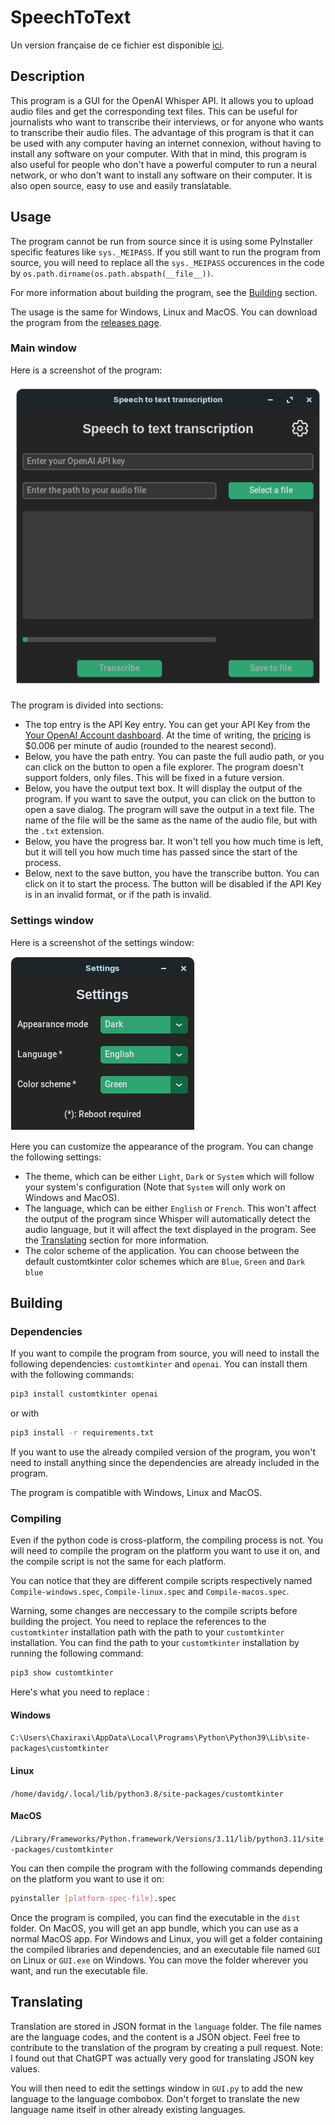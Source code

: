 # SpeechToText

Un version française de ce fichier est disponible [ici](README-FR.md).

## Description

This program is a GUI for the OpenAI Whisper API. It allows you to upload audio files and get the corresponding text files. This can be useful for journalists who want to transcribe their interviews, or for anyone who wants to transcribe their audio files. The advantage of this program is that it can be used with any computer having an internet connexion, without having to install any software on your computer. With that in mind, this program is also useful for people who don't have a powerful computer to run a neural network, or who don't want to install any software on their computer. It is also open source, easy to use and easily translatable.

## Usage

The program cannot be run from source since it is using some PyInstaller specific features like `sys._MEIPASS`. If you still want to run the program from source, you will need to replace all the `sys._MEIPASS` occurences in the code by `os.path.dirname(os.path.abspath(__file__))`.

For more information about building the program, see the [Building](#building) section.

The usage is the same for Windows, Linux and MacOS. You can download the program from the [releases page](https://github.com/Chaxiraxi/SpeechToText/releases).

### Main window

Here is a screenshot of the program:

![Screenshot of the program](mainwindow.png)

The program is divided into sections:

- The top entry is the API Key entry. You can get your API Key from the [Your OpenAI Account dashboard](https://platform.openai.com/account/api-keys). At the time of writing, the [pricing](https://openai.com/pricing) is $0.006 per minute of audio (rounded to the nearest second).
- Below, you have the path entry. You can paste the full audio path, or you can click on the button to open a file explorer. The program doesn't support folders, only files. This will be fixed in a future version.
- Below, you have the output text box. It will display the output of the program. If you want to save the output, you can click on the button to open a save dialog. The program will save the output in a text file. The name of the file will be the same as the name of the audio file, but with the `.txt` extension.
- Below, you have the progress bar. It won't tell you how much time is left, but it will tell you how much time has passed since the start of the process.
- Below, next to the save button, you have the transcribe button. You can click on it to start the process. The button will be disabled if the API Key is in an invalid format, or if the path is invalid.

### Settings window

Here is a screenshot of the settings window:

![Screenshot of the settings window](settingswindow.png)

Here you can customize the appearance of the program. You can change the following settings:

- The theme, which can be either `Light`, `Dark` or `System` which will follow your system's configuration (Note that `System` will only work on Windows and MacOS).
- The language, which can be either `English` or `French`. This won't affect the output of the program since Whisper will automatically detect the audio language, but it will affect the text displayed in the program. See the [Translating](#translating) section for more information.
- The color scheme of the application. You can choose between the default customtkinter color schemes which are `Blue`, `Green` and `Dark blue`

## Building

### Dependencies

If you want to compile the program from source, you will need to install the following dependencies: `customtkinter` and `openai`. You can install them with the following commands:

```bash
pip3 install customtkinter openai
```

or with

```bash
pip3 install -r requirements.txt
```

If you want to use the already compiled version of the program, you won't need to install anything since the dependencies are already included in the program.

The program is compatible with Windows, Linux and MacOS.

### Compiling

Even if the python code is cross-platform, the compiling process is not. You will need to compile the program on the platform you want to use it on, and the compile script is not the same for each platform.

You can notice that they are different compile scripts respectively named `Compile-windows.spec`, `Compile-linux.spec` and `Compile-macos.spec`.

Warning, some changes are neccessary to the compile scripts before building the project. You need  to replace the references to the `customtkinter` installation path with the path to your `customtkinter` installation. You can find the path to your `customtkinter` installation by running the following command:

```bash
pip3 show customtkinter
```

Here's what you need to replace :

#### Windows

`C:\Users\Chaxiraxi\AppData\Local\Programs\Python\Python39\Lib\site-packages\customtkinter`

#### Linux

`/home/davidg/.local/lib/python3.8/site-packages/customtkinter`

#### MacOS

`/Library/Frameworks/Python.framework/Versions/3.11/lib/python3.11/site-packages/customtkinter`

You can then compile the program with the following commands depending on the platform you want to use it on:

```bash
pyinstaller [platform-spec-file].spec
```

Once the program is compiled, you can find the executable in the `dist` folder. On MacOS, you will get an app bundle, which you can use as a normal MacOS app. For Windows and Linux, you will get a folder containing the compiled libraries and dependencies, and an executable file named `GUI` on Linux or `GUI.exe` on Windows. You can move the folder wherever you want, and run the executable file.

## Translating

Translation are stored in JSON format in the `language` folder. The file names are the language codes, and the content is a JSON object. Feel free to contribute to the translation of the program by creating a pull request. Note: I found out that ChatGPT was actually very good for translating JSON key values.

You will then need to edit the settings window in `GUI.py` to add the new language to the language combobox. Don't forget to translate the new language name itself in other already existing languages.
